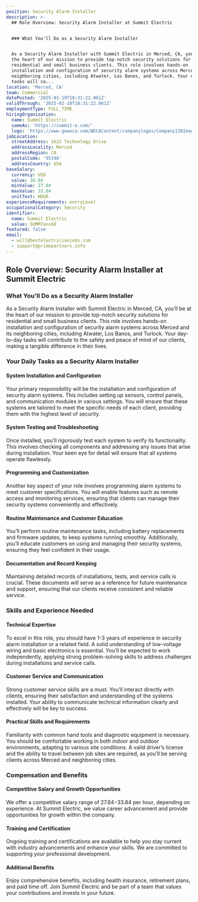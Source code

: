 ```yaml
---
position: Security Alarm Installer
description: >-
  ## Role Overview: Security Alarm Installer at Summit Electric


  ### What You'll Do as a Security Alarm Installer


  As a Security Alarm Installer with Summit Electric in Merced, CA, you’ll be at
  the heart of our mission to provide top-notch security solutions for
  residential and small business clients. This role involves hands-on
  installation and configuration of security alarm systems across Merced and its
  neighboring cities, including Atwater, Los Banos, and Turlock. Your day-to-day
  tasks will co...
location: 'Merced, CA'
team: Commercial
datePosted: '2025-01-19T18:31:22.061Z'
validThrough: '2025-02-18T18:31:22.061Z'
employmentType: FULL_TIME
hiringOrganization:
  name: Summit Electric
  sameAs: 'https://summit-e.com/'
  logo: 'https://www.goweca.com/WECAContent/companylogos/Company130Image.png'
jobLocation:
  streetAddress: 1622 Technology Drive
  addressLocality: Merced
  addressRegion: CA
  postalCode: '95340'
  addressCountry: USA
baseSalary:
  currency: USD
  value: 30.84
  minValue: 27.84
  maxValue: 33.84
  unitText: HOUR
experienceRequirements: entryLevel
occupationalCategory: Security
identifier:
  name: Summit Electric
  value: SUMM7ans60
featured: false
email:
  - will@bestelectricianjobs.com
  - support@primepartners.info
---
```




## Role Overview: Security Alarm Installer at Summit Electric

### What You'll Do as a Security Alarm Installer

As a Security Alarm Installer with Summit Electric in Merced, CA, you’ll be at the heart of our mission to provide top-notch security solutions for residential and small business clients. This role involves hands-on installation and configuration of security alarm systems across Merced and its neighboring cities, including Atwater, Los Banos, and Turlock. Your day-to-day tasks will contribute to the safety and peace of mind of our clients, making a tangible difference in their lives.

### Your Daily Tasks as a Security Alarm Installer

#### System Installation and Configuration

Your primary responsibility will be the installation and configuration of security alarm systems. This includes setting up sensors, control panels, and communication modules in various settings. You will ensure that these systems are tailored to meet the specific needs of each client, providing them with the highest level of security.

#### System Testing and Troubleshooting

Once installed, you’ll rigorously test each system to verify its functionality. This involves checking all components and addressing any issues that arise during installation. Your keen eye for detail will ensure that all systems operate flawlessly.

#### Programming and Customization

Another key aspect of your role involves programming alarm systems to meet customer specifications. You will enable features such as remote access and monitoring services, ensuring that clients can manage their security systems conveniently and effectively.

#### Routine Maintenance and Customer Education

You’ll perform routine maintenance tasks, including battery replacements and firmware updates, to keep systems running smoothly. Additionally, you’ll educate customers on using and managing their security systems, ensuring they feel confident in their usage.

#### Documentation and Record Keeping

Maintaining detailed records of installations, tests, and service calls is crucial. These documents will serve as a reference for future maintenance and support, ensuring that our clients receive consistent and reliable service.

### Skills and Experience Needed

#### Technical Expertise

To excel in this role, you should have 1-3 years of experience in security alarm installation or a related field. A solid understanding of low-voltage wiring and basic electronics is essential. You’ll be expected to work independently, applying strong problem-solving skills to address challenges during installations and service calls.

#### Customer Service and Communication

Strong customer service skills are a must. You’ll interact directly with clients, ensuring their satisfaction and understanding of the systems installed. Your ability to communicate technical information clearly and effectively will be key to success.

#### Practical Skills and Requirements

Familiarity with common hand tools and diagnostic equipment is necessary. You should be comfortable working in both indoor and outdoor environments, adapting to various site conditions. A valid driver’s license and the ability to travel between job sites are required, as you’ll be serving clients across Merced and neighboring cities.

### Compensation and Benefits

#### Competitive Salary and Growth Opportunities

We offer a competitive salary range of $27.84-$33.84 per hour, depending on experience. At Summit Electric, we value career advancement and provide opportunities for growth within the company.

#### Training and Certification

Ongoing training and certifications are available to help you stay current with industry advancements and enhance your skills. We are committed to supporting your professional development.

#### Additional Benefits

Enjoy comprehensive benefits, including health insurance, retirement plans, and paid time off. Join Summit Electric and be part of a team that values your contributions and invests in your future.